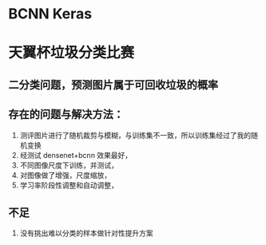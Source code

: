 # BCNN Keras 

# 天翼杯垃圾分类比赛
## 二分类问题，预测图片属于可回收垃圾的概率

## 存在的问题与解决方法：
1. 测评图片进行了随机裁剪与模糊，与训练集不一致，所以训练集经过了我的随机变换
2. 经测试 densenet+bcnn 效果最好，
3. 不同图像尺度下训练，并测试，
4. 对图像做了增强，尺度缩放，
5. 学习率阶段性调整和自动调整，
## 不足
1. 没有挑出难以分类的样本做针对性提升方案